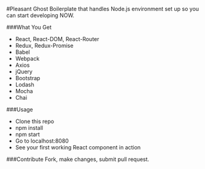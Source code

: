 #Pleasant Ghost
Boilerplate that handles Node.js environment set up so you can start developing NOW.

###What You Get
* React, React-DOM, React-Router
* Redux, Redux-Promise
* Babel
* Webpack
* Axios
* jQuery
* Bootstrap
* Lodash
* Mocha
* Chai

###Usage
- Clone this repo
- npm install
- npm start
- Go to localhost:8080
- See your first working React component in action

###Contribute
Fork, make changes, submit pull request.

